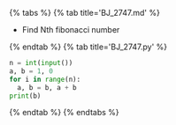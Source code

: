 {% tabs %}
{% tab title='BJ_2747.md' %}

* Find Nth fibonacci number

{% endtab %}
{% tab title='BJ_2747.py' %}

```py
n = int(input())
a, b = 1, 0
for i in range(n):
  a, b = b, a + b
print(b)
```

{% endtab %}
{% endtabs %}